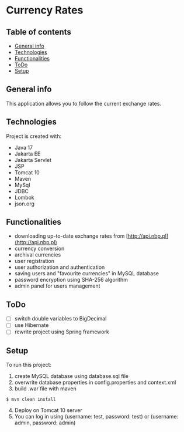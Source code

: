 # Currency Rates

## Table of contents
* [General info](#general-info)
* [Technologies](#technologies)
* [Functionalities](#Functionalities)
* [ToDo](#ToDo)
* [Setup](#setup)

## General info
This application allows you to follow the current exchange rates.
	
## Technologies
Project is created with:
* Java 17
* Jakarta EE
* Jakarta Servlet
* JSP
* Tomcat 10
* Maven 
* MySql
* JDBC
* Lombok
* json.org

## Functionalities
* downloading up-to-date exchange rates from [http://api.nbp.pl](http://api.nbp.pl)
* currency conversion
* archival currencies
* user registration
* user authorization and authentication
* saving users and "favourite currencies" in MySQL database
* password encryption using SHA-256 algorithm
* admin panel for users management

## ToDo
- [ ] switch double variables to BigDecimal
- [ ] use Hibernate
- [ ] rewrite project using Spring framework
	
## Setup
To run this project:
1. create MySQL database using database.sql file
2. overwrite database properties in config.properties and context.xml
3. build .war file with maven
```
$ mvn clean install
```
4. Deploy on Tomcat 10 server
5. You can log in using (username: test, password: test) or (username: admin, password: admin)
